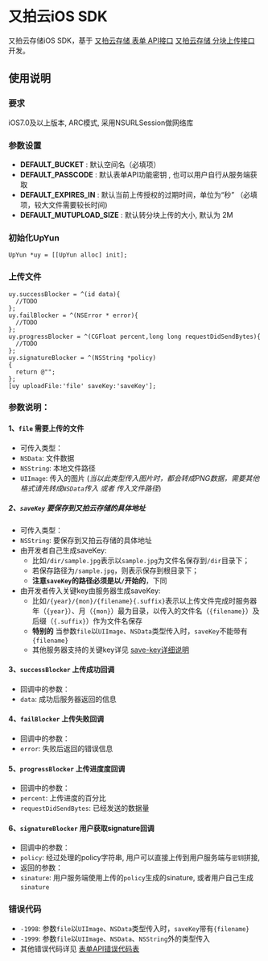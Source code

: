 # 又拍云iOS SDK

又拍云存储iOS SDK，基于 [又拍云存储 表单 API接口](http://docs.upyun.com/api/form_api/)  [又拍云存储 分块上传接口](http://docs.upyun.com/api/multipart_upload/) 开发。
## 使用说明
### 要求
iOS7.0及以上版本, ARC模式, 采用NSURLSession做网络库
### 参数设置
* **DEFAULT_BUCKET** : 默认空间名（必填项）
* **DEFAULT_PASSCODE** : 默认表单API功能密钥 , 也可以用户自行从服务端获取
* **DEFAULT_EXPIRES_IN** : 默认当前上传授权的过期时间，单位为“秒” （必填项，较大文件需要较长时间)
* **DEFAULT_MUTUPLOAD_SIZE** : 默认转分块上传的大小, 默认为 2M


### 初始化UpYun
````
UpYun *uy = [[UpYun alloc] init];
````

### 上传文件
````
uy.successBlocker = ^(id data){
  //TODO
};
uy.failBlocker = ^(NSError * error){
  //TODO
};
uy.progressBlocker = ^(CGFloat percent,long long requestDidSendBytes){
  //TODO
};
uy.signatureBlocker = ^(NSString *policy)
{
  return @"";
};
[uy uploadFile:'file' saveKey:'saveKey'];
````
### 参数说明：

#### 1、`file` 需要上传的文件
* 可传入类型：
 * `NSData`:   文件数据
 * `NSString`: 本地文件路径
 * `UIImage`:  传入的图片 (*当以此类型传入图片时，都会转成PNG数据，需要其他格式请先转成`NSData`传入 或者 传入文件路径*)

##### 2、`saveKey` 要保存到又拍云存储的具体地址
* 可传入类型：
 * `NSString`: 要保存到又拍云存储的具体地址
* 由开发者自己生成saveKey:
  * 比如`/dir/sample.jpg`表示以`sample.jpg`为文件名保存到`/dir`目录下；
  * 若保存路径为`/sample.jpg`，则表示保存到根目录下；
  * **注意`saveKey`的路径必须是以`/`开始的**，下同
* 由开发者传入关键key由服务器生成saveKey:
  * 比如`/{year}/{mon}/{filename}{.suffix}`表示以上传文件完成时服务器年（`{year}`）、月（`{mon}`）最为目录，以传入的文件名（`{filename}`）及后缀（`{.suffix}`）作为文件名保存
  * **特别的** 当参数`file`以`UIImage`、`NSData`类型传入时，`saveKey`不能带有`{filename}`
  * 其他服务器支持的关键key详见 [save-key详细说明](http://docs.upyun.com/api/form_api/#_4) 

#### 3、`successBlocker` 上传成功回调
* 回调中的参数：
 * `data`: 成功后服务器返回的信息

#### 4、`failBlocker` 上传失败回调
* 回调中的参数：
 * `error`: 失败后返回的错误信息

#### 5、`progressBlocker` 上传进度度回调
* 回调中的参数：
 * `percent`: 上传进度的百分比
 * `requestDidSendBytes`: 已经发送的数据量
 
#### 6、`signatureBlocker` 用户获取signature回调
* 回调中的参数：
 * `policy`: 经过处理的policy字符串, 用户可以直接上传到用户服务端与`密钥`拼接, 
* 返回的参数：
 * `sinature`: 用户服务端使用上传的`policy`生成的sinature, 或者用户自己生成`sinature`
 

### 错误代码
* `-1998`: 参数`file`以`UIImage`、`NSData`类型传入时，`saveKey`带有`{filename}`
* `-1999`: 参数`file`以`UIImage`、`NSData`、`NSString`外的类型传入
* 其他错误代码详见 [表单API错误代码表](http://docs.upyun.com/api/errno/)